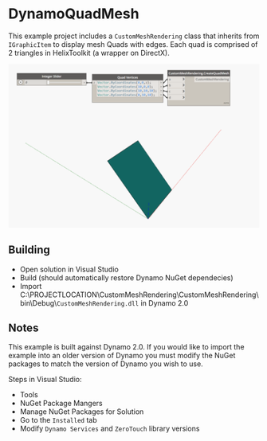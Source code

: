 # DynamoQuadMesh

This example project includes a `CustomMeshRendering` class that inherits from `IGraphicItem` to display mesh Quads with edges.  Each quad is comprised of 2 triangles in HelixToolkit (a wrapper on DirectX).

![example img](https://github.com/alfarok/DynamoQuadMesh/blob/master/Extra/QuadAsTriangles.gif)

## Building
- Open solution in Visual Studio
- Build (should automatically restore Dynamo NuGet dependecies)
- Import C:\PROJECTLOCATION\CustomMeshRendering\CustomMeshRendering\bin\Debug\\`CustomMeshRendering.dll` in Dynamo 2.0

## Notes
This example is built against Dynamo 2.0.  If you would like to import the example into an older version of Dynamo you must modify the NuGet packages to match the version of Dynamo you wish to use.

Steps in Visual Studio:
- Tools
- NuGet Package Mangers
- Manage NuGet Packages for Solution
- Go to the `Installed` tab
- Modify `Dynamo Services` and `ZeroTouch` library versions
